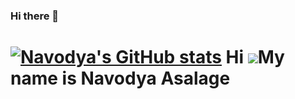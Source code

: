 ### Hi there 👋
         
[![Navodya's GitHub stats](https://github-readme-stats.vercel.app/api?username=abnavodya)](https://github.com/abnavodya/github-readme-stats)
Hi ![](https://user-images.githubusercontent.com/18350557/176309783-0785949b-9127-417c-8b55-ab5a4333674e.gif)My name is Navodya Asalage
=======================================================================================================================================

                
                
